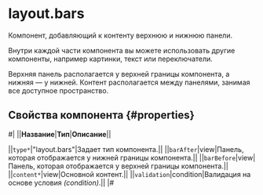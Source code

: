# layout.bars

Компонент, добавляющий к контенту верхнюю и нижнюю панели.

Внутри каждой части компонента вы можете использовать другие компоненты, например картинки, текст или переключатели.

Верхняя панель располагается у верхней границы компонента, а нижняя — у нижней. Контент располагается между панелями, занимая все доступное пространство.

## Свойства компонента {#properties}

#|
||**Название**|**Тип**|**Описание**||

||`type*`|"layout.bars"|Задает тип компонента.||
||`barAfter`|view|Панель, которая отображается у нижней границы компонента.||
||`barBefore`|view|Панель, которая отображается у верхней границы компонента.||
||`content*`|view|Основной контент.||
||`validation`|condition|Валидация на основе условия _(condition)_.||
|#